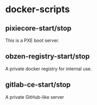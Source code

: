 # docker-scripts

## pixiecore-start/stop
This is a PXE boot server.

## obzen-registry-start/stop
A private docker registry for internal use.

## gitlab-ce-start/stop
A private GitHub-like server
